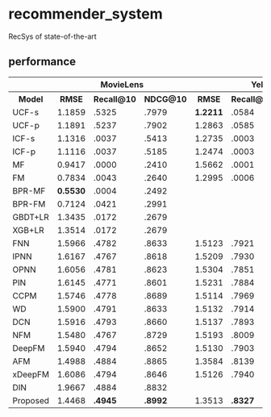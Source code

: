 # recommender_system
RecSys of state-of-the-art 

## performance
<table>
  <tr>
    <td></td>
    <th colspan="3"><CENTER>MovieLens</th>
    <th colspan="3"><CENTER>Yelp</th>
    <th colspan="3"><CENTER>Douban Book</th>
  </tr>
  <tr>
    <th>Model</th>
    <th>RMSE</th>
    <th>Recall@10</th>
    <th>NDCG@10</th>
    <th>RMSE</th>
    <th>Recall@10</th>
    <th>NDCG@10</th>
    <th>RMSE</th>
    <th>Recall@10</th>
    <th>NDCG@10</th>
  </tr>
  <tr>
    <td> UCF-s <td> 1.1859 <td> .5325 <td> .7979 <td> <b>1.2211</b> <td> .0584 <td> .0940 <td> 0.9581 <td> .1747 <td> .3144
  </tr>
  <tr>
  <td>UCF-p <td> 1.1891 <td> .5237 <td>.7902 <td> 1.2863 <td> .0585 <td> .0933 <td> 0.9644 <td> .1729 <td> .3100
  </tr>
  <tr>
    <td>ICF-s <td> 1.1316 <td> .0037 <td> .5413 <td> 1.2735 <td> .0003 <td> .0408 <td> 0.8248 <td> .0001 <td> .3104 
  </tr>
  <tr>
    <td>ICF-p <td> 1.1116 <td> .0037 <td> .5185 <td> 1.2474 <td>.0003 <td> .0395 <td> 0.8136 <td> .0001 <td> .3092 
  </tr>
  <tr>
    <td>MF <td> 0.9417 <td> .0000 <td> .2410 <td> 1.5662 <td> .0001 <td> .1002 <td> <b>0.7659</b> <td> .0002 <td> .1431
  </tr>
  <tr>
    <td>FM <td> 0.7834 <td> .0043 <td> .2640 <td> 1.2995 <td> .0006 <td> .1090 <td> 0.8581 <td> .0048 <td> .1534
  </tr>
  <tr>
    <td> BPR-MF <td> <b>0.5530</b> <td> .0004 <td> .2492 <td colspan="6" rowspan="4" align="center"> out of memory
  </tr>
  <tr>
    <td>BPR-FM <td> 0.7124 <td> .0421 <td>.2991 
  </tr>
  <tr>
    <td>GBDT+LR <td> 1.3435 <td> .0172 <td> .2679 
  </tr>
  <tr>
    <td>XGB+LR <td> 1.3514 <td> .0172 <td> .2679 
  </tr>
  <tr>
   <td> FNN <td> 1.5966 <td> .4782 <td> .8633 <td> 1.5123 <td> .7921 <td> .7213 <td> 1.6594 <td> .6500 <td> .8765
  </tr>
   <td> IPNN <td> 1.6167 <td> .4767 <td> .8618 <td> 1.5209 <td> .7930 <td> .7335 <td> 1.6772 <td> .6481 <td> .8773
  <tr>
   <td> OPNN <td> 1.6056 <td> .4781 <td> .8623 <td> 1.5304 <td> .7851 <td> .7273 <td> 1.6768 <td> .6475 <td> .8770
  </tr>
  <tr>
    <td>PIN <td> 1.6145 <td> .4771 <td> .8601 <td> 1.5231 <td> .7884 <td> .7300 <td> 1.6825 <td> .6477 <td> .8780
  </tr>
  <tr>
   <td> CCPM <td> 1.5746 <td> .4778 <td> .8689 <td> 1.5114 <td> .7969 <td> .7223 <td> 1.6600 <td> .6461 <td> .8806
  </tr>
  <tr>
    <td>WD <td> 1.5900 <td> .4791 <td> .8633 <td> 1.5132 <td> .7914 <td> .7217 <td> 1.6616 <td> .6493 <td> .8748
  </tr>
  <tr>
    <td>DCN <td> 1.5916 <td> .4793 <td> .8660 <td> 1.5137 <td> .7893 <td> .7217 <td> 1.6602 <td> .6495 <td> .8739 
  </tr>
  <tr>
   <td> NFM <td> 1.5480 <td> .4767 <td> .8729 <td> 1.5193 <td> .8009 <td> .7272 <td> 1.6410 <td> .6501 <td> .8877 
  </tr>
  <tr>
    <td>DeepFM <td> 1.5940 <td> .4794 <td> .8652 <td> 1.5130 <td> .7903 <td> .7218 <td> 1.6556 <td> .6499 <td> .8756 
  </tr>
  <tr>
    <td>AFM <td> 1.4988 <td> .4884 <td> .8865 <td> 1.3584 <td> .8139 <td> .7742 <td> 1.6169 <td> .6523 <td> .8910
  </tr>
  <tr>
   <td> xDeepFM <td> 1.6086 <td> .4794 <td> .8646 <td> 1.5126 <td> .7940 <td> .7245 <td> 1.6534 <td> .6501 <td> .8750
  </tr>
  <tr>
   <td> DIN <td> 1.9667 <td> .4884 <td> .8832 <td colspan="6"  align="center">out of memory
  </tr>
  <tr>
    <td>Proposed <td> 1.4468 <td> <b>.4945</b> <td> <b>.8992</b> <td> 1.3513 <td> <b>.8327</b> <td> <b>.7843</b> <td> 1.6042 <td> <b>.6555</b> <td> <b>.8938</b> 

  </tr>
 </table>
  
